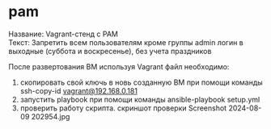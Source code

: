 # pam
Название: Vagrant-стенд c PAM  
Текст: Запретить всем пользователям кроме группы admin логин в выходные (суббота и воскресенье), без учета праздников  

После развертования ВМ используя Vagrant файл необходимо:  
1. скопировать свой ключь в новь созданную ВМ при помощи команды ssh-copy-id vagrant@192.168.0.181  
2. запустить playbook при помощи команды ansible-playbook setup.yml  
3. проверить работу скрипта. скриншот проверки Screenshot 2024-08-09 202954.jpg